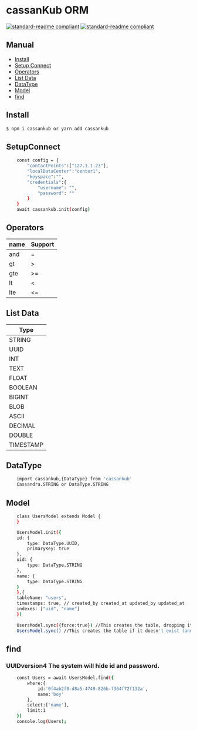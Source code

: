 # cassanKub ORM
[![standard-readme compliant](https://img.shields.io/badge/cassanKub-blue)](https://github.com/ez-kraivit/cassanKub) 
[![standard-readme compliant](https://img.shields.io/badge/cassandra-1000-rad)](https://github.com/ez-kraivit/cassanKub)

## Manual

- [Install](#Install)
- [Setup Connect](#SetupConnect)
- [Operators](#Operators)
- [List Data](#ListData)
- [DataType](#DataType)
- [Model](#Model)
- [find](#find)


## Install
```sh
$ npm i cassankub or yarn add cassankub
```

## SetupConnect
```sh
    const config = {
        "contactPoints":["127.1.1.23"],
        "localDataCenter":"center1",
        "keyspace":"",
        "credentials":{
            "username": "",
            "password": ""
        }
    }
    await cassankub.init(config) 
```

## Operators
|name | Support |
|------------ | ------------ |
|and   |  =  |
|gt    |  >  |
|gte   |  >= |
|lt    |  <  |
|lte   |  <= |


## List Data
| Type
|------------- |
| STRING |
| UUID |
| INT |
| TEXT |
| FLOAT |
| BOOLEAN |
| BIGINT |
| BLOB |
| ASCII |
| DECIMAL |
| DOUBLE |
| TIMESTAMP |
 
## DataType
```sh
    import cassankub,{DataType} from 'cassankub'
    Cassandra.STRING or DataType.STRING
```

## Model
```sh
    class UsersModel extends Model { 
    }

    UsersModel.init({
    id: {
        type: DataType.UUID,
        primaryKey: true
    },
    uid: {
        type: DataType.STRING
    },
    name: {
        type: DataType.STRING
    }
    },{
    tableName: "users",
    timestamps: true, // created_by created_at updated_by updated_at
    indexes: ["uid", "name"]
    })
    
    UsersModel.sync({force:true}) //This creates the table, dropping it first if it already existed
    UsersModel.sync() //This creates the table if it doesn't exist (and does nothing if it already exists)
```

## find
### UUIDversion4 The system will hide id and password.
```sh
    const Users = await UsersModel.find({
        where:{
            id:'0f4ab2f0-d8a5-4749-826b-f364f72f132a', 
            name:'boy'
        },
        select:['name'],
        limit:1
    })
    console.log(Users);
```

